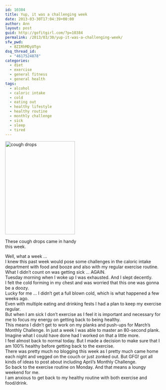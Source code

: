 ```yaml
---
id: 10384
title: Yup, it was a challenging week
date: 2013-03-30T17:04:39+00:00
author: Ann
layout: post
guid: http://gofitgirl.com/?p=10384
permalink: /2013/03/30/yup-it-was-a-challenging-week/
sfw_pwd:
  - 8ZIRhMDyUTgn
dsq_thread_id:
  - "4617524878"
categories:
  - diet
  - exercise
  - general fitness
  - general health
tags:
  - alcohol
  - caloric intake
  - cold
  - eating out
  - healthy lifestyle
  - healthy routine
  - monthly challenge
  - sick
  - sleep
  - tired
---
```

<div id="attachment_10385" style="width: 235px" class="wp-caption alignleft">
  <a href="http://gofitgirl.com/?attachment_id=10385" rel="attachment wp-att-10385"><img class="size-medium wp-image-10385" alt="cough drops" src="http://gofitgirl.com/wp-content/uploads/2013/03/cough-drops-e1364687772950-225x300.jpg" width="225" height="300" /></a>
  
  <p class="wp-caption-text">
    These cough drops came in handy this week.
  </p>
</div>

  
Well, what a week &#8230;  
I knew this past week would pose some challenges in the caloric intake department with food and booze and also with my regular exercise routine.  
What I didn&#8217;t count on was getting sick &#8230; AGAIN.  
Tuesday morning when I woke up I was exhausted. And I slept decently.  
I felt the cold forming in my chest and was worried that this one was gonna be a doozy.  
Lucky for me &#8230; I didn&#8217;t get a full blown cold, which is what happened a few weeks ago.  
Even with multiple eating and drinking fests I had a plan to keep my exercise regular.  
But when I am sick I don&#8217;t exercise as I feel it is important and necessary for me to focus my energy on getting back to being healthy.  
This means I didn&#8217;t get to work on my planks and push-ups for March&#8217;s Monthly Challenge. In just a week I was able to master an 80-second plank. Imagine what I could have done had I worked on that a little more.  
I feel almost back to normal today. But I made a decision to make sure that I am 100% healthy before getting back to the exercise.  
There was pretty much no blogging this week as I pretty much came home each night and vegged on the couch or just zonked out. But GFG! got all kinds of ideas to post about including April&#8217;s Monthly Challenge.  
So back to the exercise routine on Monday. And that means a loungy weekend for me.  
I am anxious to get back to my healthy routine with both exercise and food/drink.